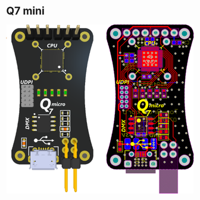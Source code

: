 # Q7 mini

<img src="https://github.com/torbrodtkorb/q7-node/blob/master/Graphics/q7_node_cover%20page.png" width="600">
